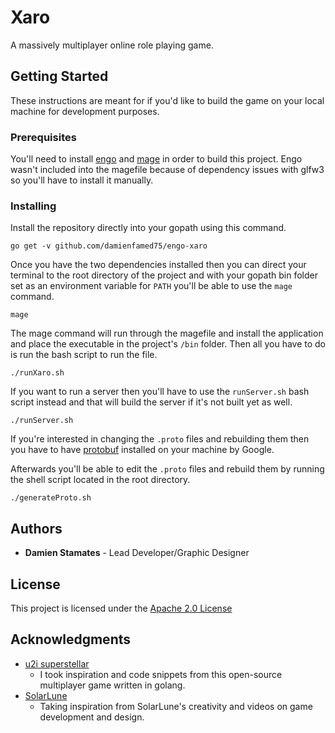 # Xaro

A massively multiplayer online role playing game.

## Getting Started

These instructions are meant for if you'd like to build the game on your local machine for development purposes.

### Prerequisites

You'll need to install [engo](https://engo.io/) and [mage](https://github.com/magefile/mage) in order to build this project. Engo wasn't included into the magefile because of dependency issues with glfw3 so you'll have to install it manually.

### Installing

Install the repository directly into your gopath using this command.

```
go get -v github.com/damienfamed75/engo-xaro
```

Once you have the two dependencies installed then you can direct your terminal to the root directory of the project and with your gopath bin folder set as an environment variable for `PATH` you'll be able to use the `mage` command.

```
mage
```

The mage command will run through the magefile and install the application and place the executable in the project's `/bin` folder. Then all you have to do is run the bash script to run the file.

```
./runXaro.sh
```

If you want to run a server then you'll have to use the `runServer.sh` bash script instead and that will build the server if it's not built yet as well.

```
./runServer.sh
```

If you're interested in changing the `.proto` files and rebuilding them then you have to have [protobuf](https://github.com/golang/protobuf) installed on your machine by Google.

Afterwards you'll be able to edit the `.proto` files and rebuild them by running the shell script located in the root directory.

```
./generateProto.sh
```

## Authors

* **Damien Stamates** - Lead Developer/Graphic Designer

## License

This project is licensed under the [Apache 2.0 License](LICENSE)

## Acknowledgments

* [u2i superstellar](https://github.com/u2i/superstellar)
    * I took inspiration and code snippets from this open-source multiplayer game written in golang.
* [SolarLune](https://github.com/SolarLune)
    * Taking inspiration from SolarLune's creativity and videos on game development and design.
